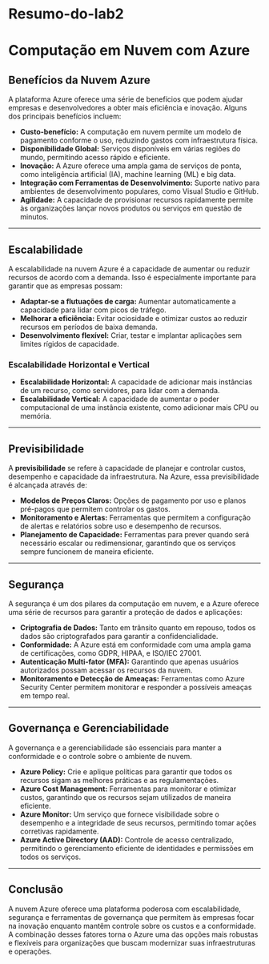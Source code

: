 # Resumo-do-lab2

# Computação em Nuvem com Azure

## Benefícios da Nuvem Azure

A plataforma Azure oferece uma série de benefícios que podem ajudar empresas e desenvolvedores a obter mais eficiência e inovação. Alguns dos principais benefícios incluem:

- **Custo-benefício:** A computação em nuvem permite um modelo de pagamento conforme o uso, reduzindo gastos com infraestrutura física.
- **Disponibilidade Global:** Serviços disponíveis em várias regiões do mundo, permitindo acesso rápido e eficiente.
- **Inovação:** A Azure oferece uma ampla gama de serviços de ponta, como inteligência artificial (IA), machine learning (ML) e big data.
- **Integração com Ferramentas de Desenvolvimento:** Suporte nativo para ambientes de desenvolvimento populares, como Visual Studio e GitHub.
- **Agilidade:** A capacidade de provisionar recursos rapidamente permite às organizações lançar novos produtos ou serviços em questão de minutos.

---

## Escalabilidade

A escalabilidade na nuvem Azure é a capacidade de aumentar ou reduzir recursos de acordo com a demanda. Isso é especialmente importante para garantir que as empresas possam:

- **Adaptar-se a flutuações de carga:** Aumentar automaticamente a capacidade para lidar com picos de tráfego.
- **Melhorar a eficiência:** Evitar ociosidade e otimizar custos ao reduzir recursos em períodos de baixa demanda.
- **Desenvolvimento flexível:** Criar, testar e implantar aplicações sem limites rígidos de capacidade.

### Escalabilidade Horizontal e Vertical

- **Escalabilidade Horizontal:** A capacidade de adicionar mais instâncias de um recurso, como servidores, para lidar com a demanda.
- **Escalabilidade Vertical:** A capacidade de aumentar o poder computacional de uma instância existente, como adicionar mais CPU ou memória.

---

## Previsibilidade

A **previsibilidade** se refere à capacidade de planejar e controlar custos, desempenho e capacidade da infraestrutura. Na Azure, essa previsibilidade é alcançada através de:

- **Modelos de Preços Claros:** Opções de pagamento por uso e planos pré-pagos que permitem controlar os gastos.
- **Monitoramento e Alertas:** Ferramentas que permitem a configuração de alertas e relatórios sobre uso e desempenho de recursos.
- **Planejamento de Capacidade:** Ferramentas para prever quando será necessário escalar ou redimensionar, garantindo que os serviços sempre funcionem de maneira eficiente.

---

## Segurança

A segurança é um dos pilares da computação em nuvem, e a Azure oferece uma série de recursos para garantir a proteção de dados e aplicações:

- **Criptografia de Dados:** Tanto em trânsito quanto em repouso, todos os dados são criptografados para garantir a confidencialidade.
- **Conformidade:** A Azure está em conformidade com uma ampla gama de certificações, como GDPR, HIPAA, e ISO/IEC 27001.
- **Autenticação Multi-fator (MFA):** Garantindo que apenas usuários autorizados possam acessar os recursos da nuvem.
- **Monitoramento e Detecção de Ameaças:** Ferramentas como Azure Security Center permitem monitorar e responder a possíveis ameaças em tempo real.

---

## Governança e Gerenciabilidade

A governança e a gerenciabilidade são essenciais para manter a conformidade e o controle sobre o ambiente de nuvem.

- **Azure Policy:** Crie e aplique políticas para garantir que todos os recursos sigam as melhores práticas e as regulamentações.
- **Azure Cost Management:** Ferramentas para monitorar e otimizar custos, garantindo que os recursos sejam utilizados de maneira eficiente.
- **Azure Monitor:** Um serviço que fornece visibilidade sobre o desempenho e a integridade de seus recursos, permitindo tomar ações corretivas rapidamente.
- **Azure Active Directory (AAD):** Controle de acesso centralizado, permitindo o gerenciamento eficiente de identidades e permissões em todos os serviços.

---

## Conclusão

A nuvem Azure oferece uma plataforma poderosa com escalabilidade, segurança e ferramentas de governança que permitem às empresas focar na inovação enquanto mantêm controle sobre os custos e a conformidade. A combinação desses fatores torna o Azure uma das opções mais robustas e flexíveis para organizações que buscam modernizar suas infraestruturas e operações.
